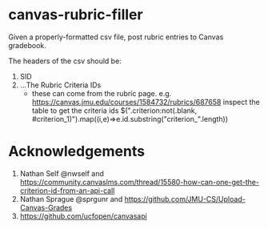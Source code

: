 # canvas-rubric-filler
Given a properly-formatted csv file, post rubric entries to Canvas gradebook.

The headers of the csv should be:
1. SID
2. ...The Rubric Criteria IDs 
    * these can come from the rubric page.  e.g. https://canvas.jmu.edu/courses/1584732/rubrics/687658
    inspect the table to get the criteria ids
    $(".criterion:not(.blank, #criterion_1)").map((i,e)=>e.id.substring("criterion_".length))

# Acknowledgements
1. Nathan Self @nwself and https://community.canvaslms.com/thread/15580-how-can-one-get-the-criterion-id-from-an-api-call
1. Nathan Sprague @sprgunr and https://github.com/JMU-CS/Upload-Canvas-Grades
1. https://github.com/ucfopen/canvasapi